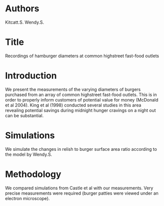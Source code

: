 # Authors
Kitcatt.S.
Wendy.S.

# Title
Recordings of hamburger diameters at common highstreet fast-food outlets

# Introduction
We present the measurements of the varying diameters of burgers purchased from an array of common highstreet fast-food outlets.
This is in order to properly inform customers of potential value for money (McDonald et al 2004).
King et al (1998) conducted several studies in this area revealing potential savings during midnight hunger cravings on a night out can be substantial.

# Simulations
We simulate the changes in relish to burger surface area ratio according to the model by Wendy.S.

# Methodology
We compared simulations from Castle et al with our measurements.
Very precise measurements were required (burger patties were viewed under an electron microscope).